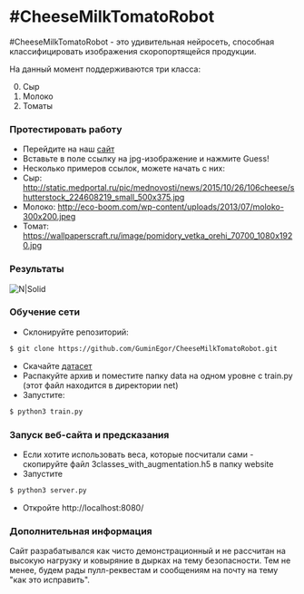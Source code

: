 # #CheeseMilkTomatoRobot

 #CheeseMilkTomatoRobot - это удивительная нейросеть, способная классифицировать изображения скоропортящейся продукции.

На данный момент поддерживаются три класса:

0. Сыр
1. Молоко
2. Томаты

### Протестировать работу
- Перейдите на наш [сайт](http://46.101.155.29:8080/)
- Вставьте в поле ссылку на jpg-изображение и нажмите Guess! 
- Несколько примеров ссылок, можете начать с них:
 - Сыр: http://static.medportal.ru/pic/mednovosti/news/2015/10/26/106cheese/shutterstock_224608219_small_500x375.jpg
 - Молоко: http://eco-boom.com/wp-content/uploads/2013/07/moloko-300x200.jpeg
 - Томат: https://wallpaperscraft.ru/image/pomidory_vetka_orehi_70700_1080x1920.jpg 
 
### Результаты
![N|Solid](https://pp.vk.me/c604325/v604325426/528a3/UhPIRWko7i8.jpg)

### Обучение сети
- Склонируйте репозиторий: 
```sh
$ git clone https://github.com/GuminEgor/CheeseMilkTomatoRobot.git
```
- Скачайте [датасет](https://drive.google.com/file/d/0B05H_bVIKg-JQW1OVGktQUhkeGs/view?usp=sharing)
-  Распакуйте архив и поместите папку data на одном уровне с train.py (этот файл находится в директории net)
-  Запустите:
```sh
$ python3 train.py
```

### Запуск веб-сайта и предсказания
- Если хотите использовать веса, которые посчитали сами - скопируйте файл 3classes_with_augmentation.h5 в папку website
- Запустите
```sh
$ python3 server.py
```
- Откройте http://localhost:8080/

### Дополнительная информация
Сайт разрабатывался как чисто демонстрационный и не рассчитан на высокую нагрузку и ковыряние в дырках на тему безопасности. Тем не менее, будем рады пулл-реквестам и сообщениям на почту на тему "как это исправить".
